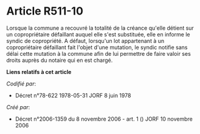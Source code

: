 # Article R511-10

Lorsque la commune a recouvré la totalité de la créance qu'elle détient sur un copropriétaire défaillant auquel elle s'est
substituée, elle en informe le syndic de copropriété. A défaut, lorsqu'un lot appartenant à un copropriétaire défaillant fait
l'objet d'une mutation, le syndic notifie sans délai cette mutation à la commune afin de lui permettre de faire valoir ses
droits auprès du notaire qui en est chargé.

**Liens relatifs à cet article**

_Codifié par_:

  - Décret n°78-622 1978-05-31 JORF 8 juin 1978

_Créé par_:

  - Décret n°2006-1359 du 8 novembre 2006 - art. 1 () JORF 10 novembre 2006
